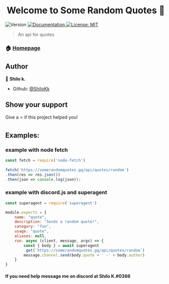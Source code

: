 <h1 align="center">Welcome to Some Random Quotes 👋</h1>
<p>
  <img alt="Version" src="https://img.shields.io/badge/version-1.0.0-blue.svg?cacheSeconds=2592000" />
  <a href="https://github.com/Shilokk/SomeRandomQuotes/#readme" target="_blank">
    <img alt="Documentation" src="https://img.shields.io/badge/documentation-yes-brightgreen.svg" />
  </a>
  <a href="#" target="_blank">
    <img alt="License: MIT" src="https://img.shields.io/badge/License-MIT-yellow.svg" />
  </a>
</p>

> An api for quotes

### 🏠 [Homepage](https://somerandomquotes.gq)

## Author

👤 **Shilo k.**

* Github: [@ShiloKk](https://github.com/ShiloKk)

## Show your support

Give a ⭐️ if this project helped you!

## Examples:
### example with node fetch

```js
const fetch = require('node-fetch')
    
fetch('https://somerandomquotes.gq/api/quotes/random')
.then(res => res.json())
.then(json => console.log(json));
```


### example with discord.js and superagent

```js
const superagent = require('superagent')

module.exports = {
    name: "quote",
    description: "Sends a random quote!",
    category: "fun",
    usage: "quote",
    aliases: null,
    run: async (client, message, args) => {
        const { body } = await superagent
        .get(`https://somerandomquotes.gq/api/quotes/random`)
        message.channel.send(body.quote + ' -' + body.author)
    }
}
```

#### If you need help message me on discord at Shilo K.#0366
